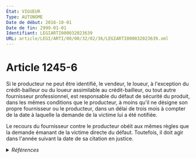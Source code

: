 ```yaml
---
État: VIGUEUR
Type: AUTONOME
Date de début: 2016-10-01
Date de fin: 2999-01-01
Identifiant: LEGIARTI000032023639
URL: article/LEGI/ARTI/00/00/32/02/36/LEGIARTI000032023639.xml
---
```


<h1>Article 1245-6</h1>

Si le producteur ne peut être identifié, le vendeur, le loueur, à l'exception du
crédit-bailleur ou du loueur assimilable au crédit-bailleur, ou tout autre
fournisseur professionnel, est responsable du défaut de sécurité du produit,
dans les mêmes conditions que le producteur, à moins qu'il ne désigne son propre
fournisseur ou le producteur, dans un délai de trois mois à compter de la date à
laquelle la demande de la victime lui a été notifiée.<br />

Le recours du fournisseur contre le producteur obéit aux mêmes règles que la
demande émanant de la victime directe du défaut. Toutefois, il doit agir dans
l'année suivant la date de sa citation en justice.


<details>
  <summary><em>Références</em></summary>

  <h2>Articles faisant référence à l'article</h2>
  
  <ul>
    <li>
      <a href="https://legal.tricoteuses.fr//redirection/LEGIARTI000032006591?vers=git&vers=legifrance">Ordonnance n° 2016-131 du 10 février 2016 portant réforme du droit des contrats, du régime général et de la preuve des obligations - article 2 ENTIEREMENT_MODIF</a> CREE source
    </li>
  </ul>
  
  <h2>Références faites par l'article</h2>
  
  <ul>
    <li>
      2016-02-10 CREE cible <a href="https://legal.tricoteuses.fr//redirection/LEGIARTI000032006591?vers=git&vers=legifrance">Ordonnance n° 2016-131 du 10 février 2016 portant réforme du droit des contrats, du régime général et de la preuve des obligations - article 2 ENTIEREMENT_MODIF</a>
    </li>
    <li>
      2999-01-01 CONCORDANCE source <a href="https://legal.tricoteuses.fr//redirection/LEGIARTI000006439025?vers=git&vers=legifrance">Code civil - article 1386-7 AUTONOME ABROGE, en vigueur du 2006-04-06 au 2016-10-01</a>
    </li>
  </ul>
</details>
